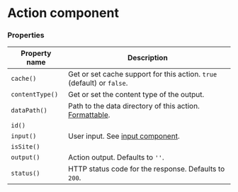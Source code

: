 
# Action component

### Properties

Property name   | Description |
--------------- | ----------- |
`cache()` 		| Get or set cache support for this action. `true` (default) or `false`. |
`contentType()` | Get or set the content type of the output. |
`dataPath()` 	| Path to the data directory of this action. [Formattable](/docs/about/paths/). |
`id()` 			|  |
`input()` 		| User input. See [input component](/docs/components/input). |
`isSite()` 		|  |
`output()` 		| Action output. Defaults to `''`. |
`status()` 		| HTTP status code for the response. Defaults to `200`. |
